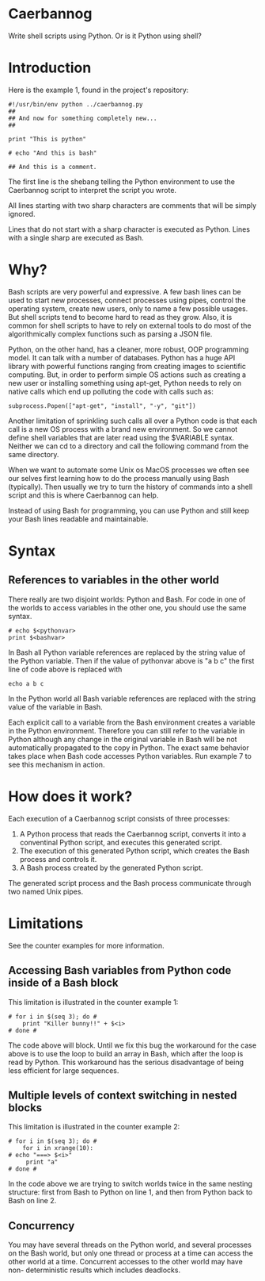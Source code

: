 # Caerbannog

Write shell scripts using Python. Or is it Python using shell?

# Introduction

Here is the example 1, found in the project's repository:

    #!/usr/bin/env python ../caerbannog.py
    ##
    ## And now for something completely new...
    ##

    print "This is python"

    # echo "And this is bash"

    ## And this is a comment.

The first line is the shebang telling the Python environment to use the Caerbannog script to interpret the script you
wrote.

All lines starting with two sharp characters are comments that will be simply ignored.

Lines that do not start with a sharp character is executed as Python. Lines with a single sharp are executed as Bash.

# Why?

Bash scripts are very powerful and expressive. A few bash lines can be used to start new processes, connect processes
using pipes, control the operating system, create new users, only to name a few possible usages. But shell scripts tend
to become hard to read as they grow. Also, it is common for shell scripts to have to rely on external tools to do most
of the algorithmically complex functions such as parsing a JSON file.

Python, on the other hand, has a cleaner, more robust, OOP programming model. It can talk with a number of databases.
Python has a huge API library with powerful functions ranging from creating images to scientific computing. But, in
order to perform simple OS actions such as creating a new user or installing something using apt-get, Python needs to
rely on native calls which end up polluting the code with calls such as:

    subprocess.Popen(["apt-get", "install", "-y", "git"])

Another limitation of sprinkling such calls all over a Python code is that each call is a new OS process with a brand
new environment. So we cannot define shell variables that are later read using the $VARIABLE syntax. Neither we can
cd to a directory and call the following command from the same directory.

When we want to automate some Unix os MacOS processes we often see our selves first learning how to do the process
manually using Bash (typically). Then usually we try to turn the history of commands into a shell script and this is
where Caerbannog can help.

Instead of using Bash for programming, you can use Python and still keep your Bash lines readable and maintainable.

# Syntax

## References to variables in the other world

There really are two disjoint worlds: Python and Bash. For code in one of the worlds to access variables in the other
one, you should use the same syntax.

    # echo $<pythonvar>
    print $<bashvar>

In Bash all Python variable references are replaced by the string value of the Python variable. Then if the value of
pythonvar above is "a b c" the first line of code above is replaced with

    echo a b c

In the Python world all Bash variable references are replaced with the string value of the variable in Bash.

Each explicit call to a variable from the Bash environment creates a variable in the Python environment. Therefore
you can still refer to the variable in Python although any change in the original variable in Bash will be not
automatically propagated to the copy in Python. The exact same behavior takes place when Bash code accesses
Python variables. Run example 7 to see this mechanism in action.

# How does it work?

Each execution of a Caerbannog script consists of three processes:

1. A Python process that reads the Caerbannog script, converts it into a conventinal Python script, and executes this
generated script.
1. The execution of this generated Python script, which creates the Bash process and controls it.
1. A Bash process created by the generated Python script.

The generated script process and the Bash process communicate through two named Unix pipes.

# Limitations

See the counter examples for more information.

## Accessing Bash variables from Python code inside of a Bash block

This limitation is illustrated in the counter example 1:

    # for i in $(seq 3); do #
        print "Killer bunny!!" + $<i>
    # done #

The code above will block. Until we fix this bug the workaround for the case above is to use the loop to build an array
in Bash, which after the loop is read by Python. This workaround has the serious disadvantage of being less efficient
for large sequences.

## Multiple levels of context switching in nested blocks

This limitation is illustrated in the counter example 2:

    # for i in $(seq 3); do #
        for i in xrange(10):
    # echo "===> $<i>"
         print "a"
    # done #

In the code above we are trying to switch worlds twice in the same nesting structure: first from Bash to Python on
line 1, and then from Python back to Bash on line 2.

## Concurrency

You may have several threads on the Python world, and several processes on the Bash world, but only one thread or
process at a time can access the other world at a time. Concurrent accesses to the other world may have non-
deterministic results which includes deadlocks.
